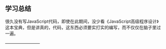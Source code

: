 ## 学习总结
很久没有写JavaScript代码，即使在此期间，没少看《JavaScript高级程序设计》这本宝典，但是讲真的，代码，这东西必须要实打实的编写，而不仅仅在脑子里过一遍。

————————
